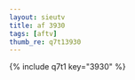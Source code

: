 ```yaml
--- 
layout: sieutv
title: af 3930
tags: [aftv]
thumb_re: q7t13930
---
```

{% include q7t1 key="3930" %} 
